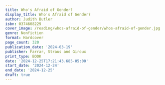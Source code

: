 ```yaml
---
title: Who's Afraid of Gender?
display_title: Who's Afraid of Gender?
author: Judith Butler
isbn: 0374608229
cover_image: /reading/whos-afraid-of-gender/whos-afraid-of-gender.jpg
genre: Nonfiction
format: Hardcover
page_count: 320
publication_date: '2024-03-19'
publisher: Farrar, Straus and Giroux
print_type: BOOK
date: '2024-12-25T17:21:43.685-05:00'
start_date: '2024-12-24'
end_date: '2024-12-25'
draft: true
---
```


